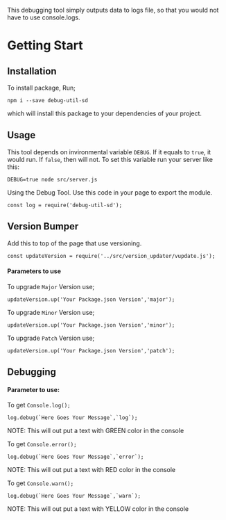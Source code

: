 This debugging tool simply outputs data to logs file, so that you would not have to use console.logs.

# Getting Start

## Installation
To install package, Run;
```
npm i --save debug-util-sd
```
 which will install this package to your dependencies of your project.

## Usage

This tool depends on invironmental variable `DEBUG`. If it equals to `true`, it would run. If `false`, then will not. To set this variable run your server like this:

```
DEBUG=true node src/server.js
```

Using the Debug Tool. Use this code in your page to export the module.
```
const log = require('debug-util-sd');
```


## Version Bumper

Add this to top of the page that use versioning.
```
const updateVersion = require('../src/version_updater/vupdate.js');

```

#### Parameters to use

To upgrade `Major` Version use;
```
updateVersion.up('Your Package.json Version','major');
```

To upgrade `Minor` Version use;
```
updateVersion.up('Your Package.json Version','minor');
```
To upgrade `Patch` Version use;
```
updateVersion.up('Your Package.json Version','patch');
```

## Debugging


#### Parameter to use:

To get `Console.log();`
```
log.debug(`Here Goes Your Message`,`log`);
```
NOTE: This will out put a text with GREEN color in the console


To get `Console.error();`
```
log.debug(`Here Goes Your Message`,`error`);
```
NOTE: This will out put a text with RED color in the console

To get `Console.warn();`
```
log.debug(`Here Goes Your Message`,`warn`);
```
NOTE: This will out put a text with YELLOW color in the console
